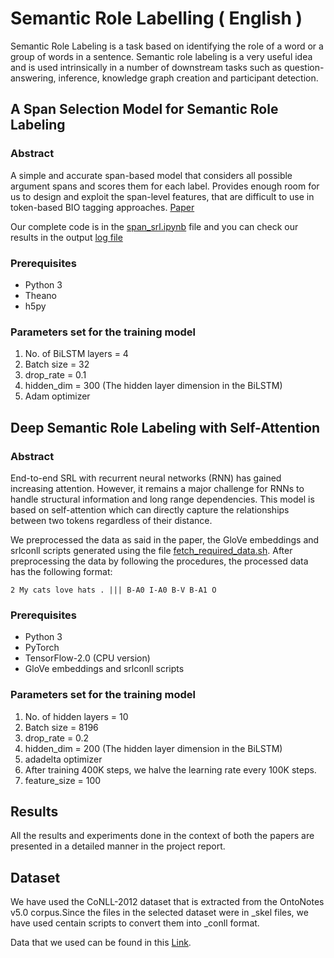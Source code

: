 # Semantic Role Labelling ( English ) 

Semantic Role Labeling is a task based on identifying the role of a word or a group of words in a sentence. Semantic role labeling is a very useful idea and is used intrinsically in a number of downstream tasks such as question-answering, inference, knowledge graph creation and participant detection.

## A Span Selection Model for Semantic Role Labeling​

### Abstract

A simple and accurate span-based model that considers all possible argument spans and scores them for each label.​ Provides enough room for us to design and exploit the span-level features, that are difficult to use in token-based BIO tagging approaches.​ [Paper](https://arxiv.org/abs/1810.02245)

Our complete code is in the [span_srl.ipynb](https://github.com/saisoorya2000/Semantic-Role-Labeling-SRL---ackerman/blob/main/span_selection_model/span_srl.ipynb) file and you can check our results in the output [log file](https://github.com/saisoorya2000/Semantic-Role-Labeling-SRL---ackerman/blob/main/span_selection_model/results/outputstats.txt)

### Prerequisites

* Python 3
* Theano
* h5py

### Parameters set for the training model

1. No. of BiLSTM layers = 4
2. Batch size = 32
3. drop_rate = 0.1
4. hidden_dim  = 300 (The hidden layer dimension in the BiLSTM) 
5. Adam optimizer

## Deep Semantic Role Labeling with Self-Attention

### Abstract

End-to-end SRL with recurrent neural networks (RNN) has gained increasing attention. However, it remains a major challenge for RNNs to handle structural information and long range dependencies. This model is based on self-attention which can directly capture the relationships between two tokens regardless of their distance. 

We preprocessed the data as said in the paper, the GloVe embeddings and srlconll scripts generated using the file [fetch_required_data.sh](https://github.com/saisoorya2000/Semantic-Role-Labeling-SRL---ackerman/blob/main/deep_semantic_role_labelling/data_processing/fetch_required_data.sh). After preprocessing the data by following the procedures, the processed data has the following format:

```
2 My cats love hats . ||| B-A0 I-A0 B-V B-A1 O
```

### Prerequisites

* Python 3
* PyTorch
* TensorFlow-2.0 (CPU version)
* GloVe embeddings and srlconll scripts

### Parameters set for the training model

1. No. of hidden layers = 10
2. Batch size = 8196
3. drop_rate = 0.2
4. hidden_dim  = 200 (The hidden layer dimension in the BiLSTM) 
5. adadelta optimizer
6. After training 400K steps, we halve the learning rate every 100K steps.
7. feature_size = 100

## Results

All the results and experiments done in the context of both the papers are presented in a detailed manner in the project report.​

## Dataset

We have used the CoNLL-2012 dataset that is extracted from the OntoNotes v5.0 corpus.Since the files in the selected dataset were in _skel files, we have used centain scripts to convert them into _conll format. 

Data that we used can be found in this [Link](https://drive.google.com/drive/folders/1YRzFhwzPmxISgB-Ub7h60nkpW6xMYk1b?usp=sharing).